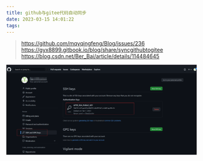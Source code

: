 ```yaml
---
title: github与gitee代码自动同步
date: 2023-03-15 14:01:22
tags:
---
```


>https://github.com/mqyqingfeng/Blog/issues/236
>https://gyx8899.gitbook.io/blog/share/syncgithubtogitee
>https://blog.csdn.net/Ber_Bai/article/details/114484645

![pic](github与gitee代码自动同步/001.png)